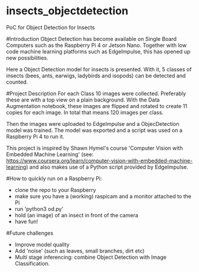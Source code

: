 # insects_objectdetection
PoC for Object Detection for Insects

#Introduction
Object Detection has become available on Single Board Computers such as the Raspberry Pi 4 or Jetson Nano. Together with low code machine learning platforms such as EdgeImpulse, this has opened up new possibilities. 

Here a Object Detection model for insects is presented. With it, 5 classes of insects (bees, ants, earwigs, ladybirds and isopods) can be detected and counted. 

#Project Description
For each Class 10 images were collected. Preferably these are with a top view on a plain background. 
With the Data Augmentation notebook, these images are flipped and rotated to create 11 copies for each image. In total that means 120 images per class.

Then the images were uploaded to EdgeImpulse and a ObjecDetection model was trained.
The model was exported and a script was used on a Raspberry Pi 4 to run it.

This project is inspired by Shawn Hymel's course 'Computer Vision with Embedded Machine Learning' (see: https://www.coursera.org/learn/computer-vision-with-embedded-machine-learning) and also makes use of a Python script provided by EdgeImpulse.

#How to quickly run on a Raspberry Pi:
- clone the repo to your Raspberry
- make sure you have a (working) raspicam and a monitor attached to the Pi
- run 'python3 od.py'
- hold (an image) of an insect in front of the camera
- have fun!

#Future challenges
- Improve model quality
- Add 'noise' (such as leaves, small branches, dirt etc)
- Multi stage inferencing: combine Object Detection with Image Classification. 

